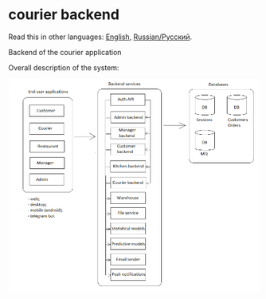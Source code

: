 # courier backend

Read this in other languages: [English](courierbackend.md), [Russian/Русский](courierbackend.ru.md). 

Backend of the courier application 

Overall description of the system: 

![system_overall](img/system_overall.png)
